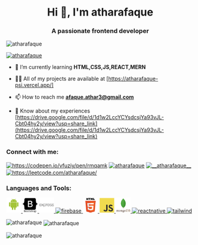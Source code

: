 <h1 align="center">Hi 👋, I'm atharafaque</h1>
<h3 align="center">A passionate frontend developer</h3>

<p align="left"> <img src="https://komarev.com/ghpvc/?username=atharafaque&label=Profile%20views&color=0e75b6&style=flat" alt="atharafaque" /> </p>

<p align="left"> <a href="https://github.com/ryo-ma/github-profile-trophy"><img src="https://github-profile-trophy.vercel.app/?username=atharafaque" alt="atharafaque" /></a> </p>

- 🌱 I’m currently learning **HTML,CSS,JS,REACT,MERN**

- 👨‍💻 All of my projects are available at [https://atharafaque-psi.vercel.app/]

- 📫 How to reach me **afaque.athar3@gmail.com**

- 📄 Know about my experiences [https://drive.google.com/file/d/1d1w2LccYCYsdcsjYa93vJL-Cbt04hy2y/view?usp=share_link](https://drive.google.com/file/d/1d1w2LccYCYsdcsjYa93vJL-Cbt04hy2y/view?usp=share_link)

<h3 align="left">Connect with me:</h3>
<p align="left">
<a href="https://codepen.io/https://codepen.io/vfuziy/pen/rmqamk" target="blank"><img align="center" src="https://raw.githubusercontent.com/rahuldkjain/github-profile-readme-generator/master/src/images/icons/Social/codepen.svg" alt="https://codepen.io/vfuziy/pen/rmqamk" height="30" width="40" /></a>
<a href="https://linkedin.com/in/atharafaque" target="blank"><img align="center" src="https://raw.githubusercontent.com/rahuldkjain/github-profile-readme-generator/master/src/images/icons/Social/linked-in-alt.svg" alt="atharafaque" height="30" width="40" /></a>
<a href="https://instagram.com/__atharafaque__" target="blank"><img align="center" src="https://raw.githubusercontent.com/rahuldkjain/github-profile-readme-generator/master/src/images/icons/Social/instagram.svg" alt="__atharafaque__" height="30" width="40" /></a>
<a href="https://www.leetcode.com/https://leetcode.com/atharafaque/" target="blank"><img align="center" src="https://raw.githubusercontent.com/rahuldkjain/github-profile-readme-generator/master/src/images/icons/Social/leet-code.svg" alt="https://leetcode.com/atharafaque/" height="30" width="40" /></a>
</p>

<h3 align="left">Languages and Tools:</h3>
<p align="left"> <a href="https://developer.android.com" target="_blank" rel="noreferrer"> <img src="https://raw.githubusercontent.com/devicons/devicon/master/icons/android/android-original-wordmark.svg" alt="android" width="40" height="40"/> </a> <a href="https://getbootstrap.com" target="_blank" rel="noreferrer"> <img src="https://raw.githubusercontent.com/devicons/devicon/master/icons/bootstrap/bootstrap-plain-wordmark.svg" alt="bootstrap" width="40" height="40"/> </a> <a href="https://expressjs.com" target="_blank" rel="noreferrer"> <img src="https://raw.githubusercontent.com/devicons/devicon/master/icons/express/express-original-wordmark.svg" alt="express" width="40" height="40"/> </a> <a href="https://firebase.google.com/" target="_blank" rel="noreferrer"> <img src="https://www.vectorlogo.zone/logos/firebase/firebase-icon.svg" alt="firebase" width="40" height="40"/> </a> <a href="https://www.w3.org/html/" target="_blank" rel="noreferrer"> <img src="https://raw.githubusercontent.com/devicons/devicon/master/icons/html5/html5-original-wordmark.svg" alt="html5" width="40" height="40"/> </a> <a href="https://developer.mozilla.org/en-US/docs/Web/JavaScript" target="_blank" rel="noreferrer"> <img src="https://raw.githubusercontent.com/devicons/devicon/master/icons/javascript/javascript-original.svg" alt="javascript" width="40" height="40"/> </a> <a href="https://www.mongodb.com/" target="_blank" rel="noreferrer"> <img src="https://raw.githubusercontent.com/devicons/devicon/master/icons/mongodb/mongodb-original-wordmark.svg" alt="mongodb" width="40" height="40"/> </a> <a href="https://reactnative.dev/" target="_blank" rel="noreferrer"> <img src="https://reactnative.dev/img/header_logo.svg" alt="reactnative" width="40" height="40"/> </a> <a href="https://tailwindcss.com/" target="_blank" rel="noreferrer"> <img src="https://www.vectorlogo.zone/logos/tailwindcss/tailwindcss-icon.svg" alt="tailwind" width="40" height="40"/> </a> </p>

<p><img align="left" src="https://github-readme-stats.vercel.app/api/top-langs?username=atharafaque&show_icons=true&locale=en&layout=compact" alt="atharafaque" /></p>

<p>&nbsp;<img align="center" src="https://github-readme-stats.vercel.app/api?username=atharafaque&show_icons=true&locale=en" alt="atharafaque" /></p>

<p><img align="center" src="https://github-readme-streak-stats.herokuapp.com/?user=atharafaque&" alt="atharafaque" /></p>

